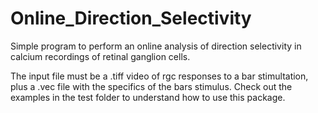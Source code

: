 # Online_Direction_Selectivity

Simple program to perform an online analysis of direction selectivity in calcium recordings of retinal ganglion cells.

The input file must be a .tiff video of rgc responses to a bar stimultation, plus a .vec file with the specifics of the bars stimulus.
Check out the examples in the test folder to understand how to use this package.

